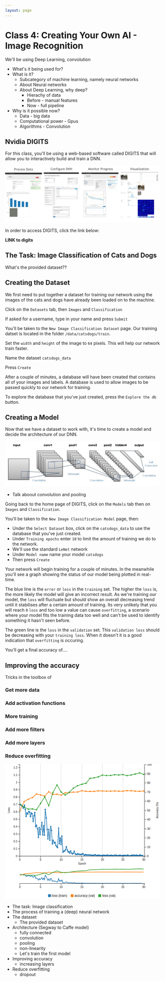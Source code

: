 ```yaml
---
layout: page
---
```


# Class 4: Creating Your Own AI - Image Recognition

We'll be using Deep Learning, convolution

* What's it being used for?
* What is it?
  * Subcategory of machine learning, namely neural networks
  * About Neural networks
  * About Deep Learning, why deep?
    * Hierachy of data
    * Before - manual features
    * Now - full pipeline
* Why is it possible now?
  * Data - big data
  * Computational power - Gpus
  * Algorithms - Convolution

## Nvidia DIGITS

For this class, you'll be using a web-based software called DIGITS that will allow you to interactively build and train a DNN.

<img src="/img/digits.png" class="img-responsive" alt="DIGITS" />



In order to access DIGITS, click the link below:

**LINK to digits**

## The Task: Image Classification of Cats and Dogs

What's the provided dataset??


## Creating the Dataset

We first need to put together a dataset for training our network using the images of the cats and dogs have already been loaded on to the machine.

Click on the `Datasets` tab, then `Images` and `Classification`

If asked for a username, type in your name and press `Submit`

You'll be taken to the `New Image Classification Dataset` page. Our training datset is located in the folder `/data/catsdogs/train`.

Set the `width` and `height` of the image to `64` pixels. This will help our network train faster.

Name the dataset `catsdogs_data`

Press `Create`

After a couple of minutes, a database will have been created that contains all of your images and labels. A database is used to allow images to be passed quickly to our network for training.

To explore the database that you've just created, press the `Explore the db` button.


## Creating a Model

Now that we have a dataset to work with, it's time to create a model and decide the architecture of our DNN.

<img src="/img/lenet.png" class="img-responsive" alt="Lenet Network" />


* Talk aboout convolution and pooling

Going back to the home page of DIGITS, click on the `Models` tab then on `Images` and `Classification`.

You'll be taken to the `New Image Classification Model` page, then:
* Under the `Select Dataset` box, click on the `catsdogs_data` to use the database that you've just created.
* Under `Training epochs` enter `10` to limit the amount of training we do to the network.
* We'll use the standard `LeNet` network
* Under `Model name` name your model `catsdogs`
* Then press `Create`

Your network will begin training for a couple of minutes. In the meanwhile you'll see a graph showing the status of our model being plotted in real-time.

The blue line is the `error` or `loss` in the `training` set. The higher the `loss` is, the more likely the model will give an incorrect result. As we're training our model, the `loss` will fluctuate but should show an overall decreasing trend until it stabilises after a certain amount of training. Its very unlikely that you will reach `0` `loss` and too low a value can cause `overfitting`, a scenario where your model fits the training data too well and can't be used to identify something it hasn't seen before.

The green line is the `loss` in the `validation` set. This `validation loss` should be decreasing with your `training loss`. When it doesn't it is a good indication that `overfitting` is occuring.



You'll get a final accuracy of....

## Improving the accuracy
Tricks in the toolbox of

### Get more data

### Add activation functions

### More training

### Add more filters

### Add more layers

### Reduce overfitting


<img src="/img/training-val-loss-divergent.png" class="img-responsive" alt="Divergent training validation loss" />



* The task: Image classification
* The process of training a (deep) neural network
* The dataset
  * The provided dataset
* Architecture (Segway to Caffe model)
  * fully connected
  * convolution
  * pooling
  * non-linearity
  * Let's train the first model
* Improving accuracy
  * increasing layers
* Reduce overfitting
  * dropout

